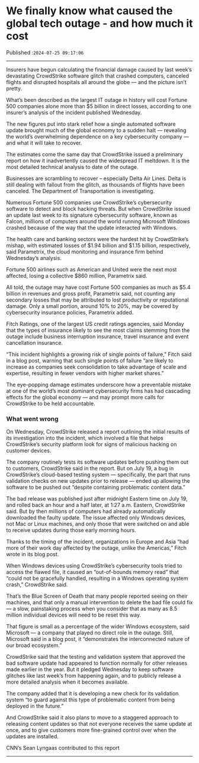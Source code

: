 # We finally know what caused the global tech outage - and how much it cost

Published :`2024-07-25 09:17:06`

---

Insurers have begun calculating the financial damage caused by last week’s devastating CrowdStrike software glitch that crashed computers, canceled flights and disrupted hospitals all around the globe — and the picture isn’t pretty.

What’s been described as the largest IT outage in history will cost Fortune 500 companies alone more than $5 billion in direct losses, according to one insurer’s analysis of the incident published Wednesday.

The new figures put into stark relief how a single automated software update brought much of the global economy to a sudden halt — revealing the world’s overwhelming dependence on a key cybersecurity company — and what it will take to recover.

The estimates come the same day that CrowdStrike issued a preliminary report on how it inadvertently caused the widespread IT meltdown. It is the most detailed technical analysis to date of the outage.

Businesses are scrambling to recover – especially Delta Air Lines. Delta is still dealing with fallout from the glitch, as thousands of flights have been canceled. The Department of Transportation is investigating.

Numerous Fortune 500 companies use CrowdStrike’s cybersecurity software to detect and block hacking threats. But when CrowdStrike issued an update last week to its signature cybersecurity software, known as Falcon, millions of computers around the world running Microsoft Windows crashed because of the way that the update interacted with Windows.

The health care and banking sectors were the hardest hit by CrowdStrike’s mishap, with estimated losses of $1.94 billion and $1.15 billion, respectively, said Parametrix, the cloud monitoring and insurance firm behind Wednesday’s analysis.

Fortune 500 airlines such as American and United were the next most affected, losing a collective $860 million, Parametrix said.

All told, the outage may have cost Fortune 500 companies as much as $5.4 billion in revenues and gross profit, Parametrix said, not counting any secondary losses that may be attributed to lost productivity or reputational damage. Only a small portion, around 10% to 20%, may be covered by cybersecurity insurance policies, Parametrix added.

Fitch Ratings, one of the largest US credit ratings agencies, said Monday that the types of insurance likely to see the most claims stemming from the outage include business interruption insurance, travel insurance and event cancellation insurance.

“This incident highlights a growing risk of single points of failure,” Fitch said in a blog post, warning that such single points of failure “are likely to increase as companies seek consolidation to take advantage of scale and expertise, resulting in fewer vendors with higher market shares.”

The eye-popping damage estimates underscore how a preventable mistake at one of the world’s most dominant cybersecurity firms has had cascading effects for the global economy — and may prompt more calls for CrowdStrike to be held accountable.

### What went wrong

On Wednesday, CrowdStrike released a report outlining the initial results of its investigation into the incident, which involved a file that helps CrowdStrike’s security platform look for signs of malicious hacking on customer devices.

The company routinely tests its software updates before pushing them out to customers, CrowdStrike said in the report. But on July 19, a bug in CrowdStrike’s cloud-based testing system — specifically, the part that runs validation checks on new updates prior to release — ended up allowing the software to be pushed out “despite containing problematic content data.”

The bad release was published just after midnight Eastern time on July 19, and rolled back an hour and a half later, at 1:27 a.m. Eastern, CrowdStrike said. But by then millions of computers had already automatically downloaded the faulty update. The issue affected only Windows devices, not Mac or Linux machines, and only those that were switched on and able to receive updates during those early morning hours.

Thanks to the timing of the incident, organizations in Europe and Asia “had more of their work day affected by the outage, unlike the Americas,” Fitch wrote in its blog post.

When Windows devices using CrowdStrike’s cybersecurity tools tried to access the flawed file, it caused an “out-of-bounds memory read” that “could not be gracefully handled, resulting in a Windows operating system crash,” CrowdStrike said.

That’s the Blue Screen of Death that many people reported seeing on their machines, and that only a manual intervention to delete the bad file could fix — a slow, painstaking process when you consider that as many as 8.5 million individual devices will need to be reset this way.

That figure is small as a percentage of the wider Windows ecosystem, said Microsoft — a company that played no direct role in the outage. Still, Microsoft said in a blog post, it “demonstrates the interconnected nature of our broad ecosystem.”

CrowdStrike said that the testing and validation system that approved the bad software update had appeared to function normally for other releases made earlier in the year. But it pledged Wednesday to keep software glitches like last week’s from happening again, and to publicly release a more detailed analysis when it becomes available.

The company added that it is developing a new check for its validation system “to guard against this type of problematic content from being deployed in the future.”

And CrowdStrike said it also plans to move to a staggered approach to releasing content updates so that not everyone receives the same update at once, and to give customers more fine-grained control over when the updates are installed.

CNN’s Sean Lyngaas contributed to this report

---

